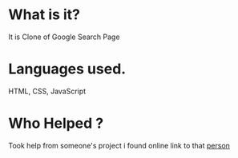 # What is it?

It is Clone of Google Search Page

# Languages used.

HTML, CSS, JavaScript

# Who Helped ?

Took help from someone's project i found online
link to that [person](https://codebustler.github.io/myProjects/)
